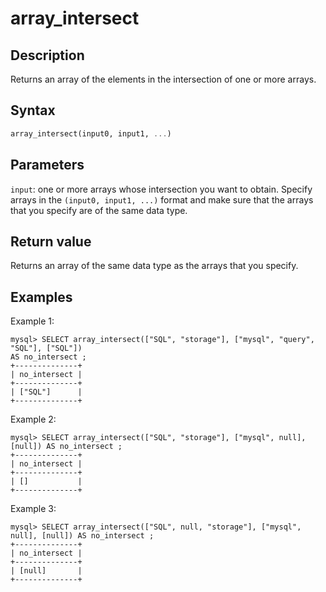 ---
---

# array_intersect

## Description

Returns an array of the elements in the intersection of one or more arrays.

## Syntax

```Haskell
array_intersect(input0, input1, ...)
```

## Parameters

`input`: one or more arrays whose intersection you want to obtain. Specify arrays in the `(input0, input1, ...)` format and make sure that the arrays that you specify are of the same data type.

## Return value

Returns an array of the same data type as the arrays that you specify.

## Examples

Example 1:

```Plain
mysql> SELECT array_intersect(["SQL", "storage"], ["mysql", "query", "SQL"], ["SQL"])
AS no_intersect ;
+--------------+
| no_intersect |
+--------------+
| ["SQL"]      |
+--------------+
```

Example 2:

```Plain
mysql> SELECT array_intersect(["SQL", "storage"], ["mysql", null], [null]) AS no_intersect ;
+--------------+
| no_intersect |
+--------------+
| []           |
+--------------+
```

Example 3:

```Plain
mysql> SELECT array_intersect(["SQL", null, "storage"], ["mysql", null], [null]) AS no_intersect ;
+--------------+
| no_intersect |
+--------------+
| [null]       |
+--------------+
```
